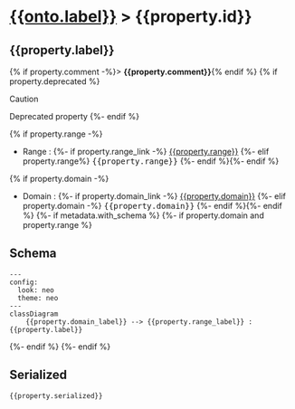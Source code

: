 # [{{onto.label}}]({{property.to_root_path}}{{onto.pagename}}) > {{property.id}}
<a name="{{property.id}}"></a>
## {{property.label}}

{% if property.comment -%}> **{{property.comment}}**{% endif %}
{% if property.deprecated %}
> [!CAUTION]
> Deprecated property
{%- endif %}

{% if property.range -%}
- Range : {%- if property.range_link -%}
[{{property.range}}]({{property.to_root_path}}{{property.range_link}})
{%- elif property.range%}
<kbd>{{property.range}}</kbd>
{%- endif %}{%- endif %}

{% if property.domain -%}
- Domain : {%- if property.domain_link -%}
[{{property.domain}}]({{property.to_root_path}}{{property.domain_link}})
{%- elif property.domain -%}
<kbd>{{property.domain}}</kbd>
{%- endif %}{%- endif %}
{%- if metadata.with_schema %}
{%- if property.domain and property.range %}

## Schema

```mermaid
---
config:
  look: neo
  theme: neo
---
classDiagram
    {{property.domain_label}} --> {{property.range_label}} : {{property.label}}
```
{%- endif %}
{%- endif %}

## Serialized

```ttl
{{property.serialized}}
```
